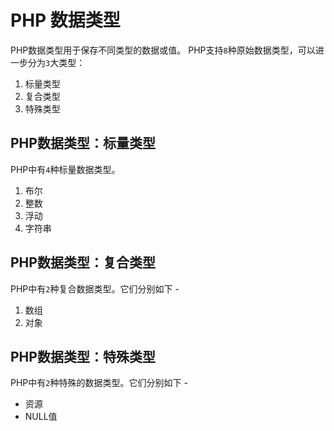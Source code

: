 # PHP 数据类型

PHP数据类型用于保存不同类型的数据或值。 PHP支持`8`种原始数据类型，可以进一步分为`3`大类型：

1. 标量类型
2. 复合类型
3. 特殊类型

## PHP数据类型：标量类型

PHP中有`4`种标量数据类型。

1. 布尔
2. 整数
3. 浮动
4. 字符串

## PHP数据类型：复合类型

PHP中有`2`种复合数据类型。它们分别如下 - 

1. 数组
2. 对象

## PHP数据类型：特殊类型

PHP中有`2`种特殊的数据类型。它们分别如下 - 

- 资源
- NULL值